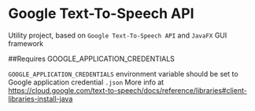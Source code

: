 # Google Text-To-Speech API 

Utility project, based on `Google Text-To-Speech API` and `JavaFX` GUI framework

##Requires GOOGLE_APPLICATION_CREDENTIALS

`GOOGLE_APPLICATION_CREDENTIALS` environment variable should be set to Google application credential `.json` 
More info at https://cloud.google.com/text-to-speech/docs/reference/libraries#client-libraries-install-java
